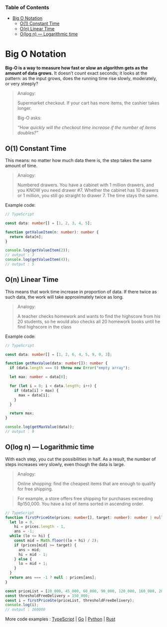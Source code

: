 ### Table of Contents

- [Big O Notation](#big-o-notation)
  - [O(1) Constant Time](#o1-constant-time)
  - [O(n) Linear Time](#on-linear-time)
  - [O(log n) — Logarithmic time](#olog-n--logarithmic-time)


# Big O Notation

**Big-O is a way to measure how fast or slow an algorithm gets as the amount of data grows.**
It doesn’t count exact seconds; it looks at the pattern: as the input grows, does the running time rise slowly, moderately, or very steeply?

> Analogy:
>
> Supermarket checkout. If your cart has more items, the cashier takes longer.
>
> Big-O asks:
>
> _“How quickly will the checkout time increase if the number of items doubles?”_

## O(1) Constant Time

This means: no matter how much data there is, the step takes the same amount of time.

> Analogy:
>
> Numbered drawers. You have a cabinet with 1 million drawers, and you KNOW you need drawer #7.
> Whether the cabinet has 10 drawers or 1 million, you still go straight to drawer 7. The time stays the same.

Example code:

```typescript
// TypeScript

const data: number[] = [1, 2, 3, 4, 5];

function getValueItem(n: number): number {
  return data[n];
}

console.log(getValueItem(2));
// output : 3
console.log(getValueItem(4));
// output : 5
```

## O(n) Linear Time

This means that work time increase in proportion of data.
If there twice as such data, the work will take approximately twice as long.

> Analogy:
>
> A teacher checks homework and wants to find the highscore from his 20 students, so he would also checks all 20 homework books until he find highscore in the class

Example code:

```typescript
// TypeScript

const data: number[] = [1, 2, 6, 4, 5, 9, 0, 3];

function getMaxValue(data: number[]): number {
  if (data.length === 0) throw new Error("empty array");

  let max: number = data[0];

  for (let i = 0; i < data.length; i++) {
    if (data[i] > max) {
      max = data[i];
    }
  }

  return max;
}

console.log(getMaxValue(data));
// output : 9
```

## O(log n) — Logarithmic time

With each step, you cut the possibilities in half.
As a result, the number of steps increases very slowly, even though the data is large.

> Analogy:
>
> Online shopping: find the cheapest items that are enough to qualify for free shipping.

> For example, a store offers free shipping for purchases exceeding Rp150,000. You have a list of items sorted in ascending order.

```typescript
// TypeScript
function firstPriceGte(prices: number[], target: number): number | null {
  let lo = 0,
    hi = prices.length - 1,
    ans = -1;
  while (lo <= hi) {
    const mid = Math.floor((lo + hi) / 2);
    if (prices[mid] >= target) {
      ans = mid;
      hi = mid - 1;
    } else {
      lo = mid + 1;
    }
  }
  return ans === -1 ? null : prices[ans];
}

const priceList = [20_000, 45_000, 60_000, 90_000, 120_000, 160_000, 200_000];
const thresholdFreeDelivery = 150_000;
const i = firstPriceGte(priceList, thresholdFreeDelivery);
console.log(i);
// output : 160000
```

More code examples : [TypeScript](https://github.com/harun-alrosyid/algorithm-n-fundamental/blob/main/big-o-notation/big-o-notation.ts) | [Go](https://github.com/harun-alrosyid/algorithm-n-fundamental/blob/main/big-o-notation/big-o-notation.go) | [Python](https://github.com/harun-alrosyid/algorithm-n-fundamental/blob/main/big-o-notation/big-o-notation.py) | [Rust](https://github.com/harun-alrosyid/algorithm-n-fundamental/blob/main/big-o-notation/big-o-notation.rs)